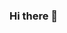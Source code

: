 ### Hi there 👋

<!--
**Coaasim/coaasim** is a ✨ _special_ ✨ repository because its `README.md` (this file) appears on your GitHub profile.

Here are some ideas to get you started:

🔭 I’m currently working on my master thesis on a variational autoencoder model to predict perturbations on single cell data. (python/R)
🌱 I’m currently learning Java and C++.
📫 How to reach me: imirkas@outlook.com
😄 Pronouns: he/him
